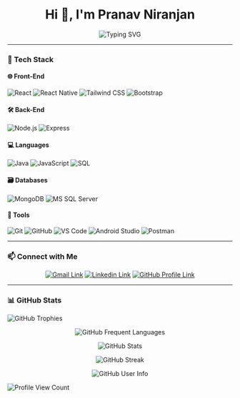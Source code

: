 <h1 align="center">Hi 👋, I'm Pranav Niranjan</h1>

<p align="center">
    <img src="https://readme-typing-svg.demolab.com?font=Fira+Code&weight=500&size=22&pause=1000&color=00BFFF&center=true&vCenter=true&multiline=true&width=800&height=50&lines=Aspiring+MERN+Stack+Developer" alt="Typing SVG" />
</p>

---

### 🔧 Tech Stack

#### 🌐 Front-End
![React](https://img.shields.io/badge/-React-61DAFB?style=flat&logo=react&logoColor=black)
![React Native](https://img.shields.io/badge/-React%20Native-20232A?style=flat&logo=react&logoColor=61DAFB)
![Tailwind CSS](https://img.shields.io/badge/-Tailwind-38B2AC?style=flat&logo=tailwind-css&logoColor=white)
![Bootstrap](https://img.shields.io/badge/-Bootstrap-7952B3?style=flat&logo=bootstrap&logoColor=white)

#### 🛠️ Back-End
![Node.js](https://img.shields.io/badge/-Node.js-339933?style=flat&logo=nodedotjs&logoColor=white)
![Express](https://img.shields.io/badge/-Express.js-000000?style=flat&logo=express&logoColor=white)

#### 💻 Languages
![Java](https://img.shields.io/badge/Java-ED8B00?style=flat&logo=openjdk&logoColor=white)
![JavaScript](https://img.shields.io/badge/-JavaScript-F7DF1E?style=flat&logo=javascript&logoColor=black)
![SQL](https://img.shields.io/badge/-SQL-000?&logo=MySQL&logoColor=4479A1)

#### 🗃️ Databases
![MongoDB](https://img.shields.io/badge/-MongoDB-47A248?style=flat&logo=mongodb&logoColor=white)
![MS SQL Server](https://img.shields.io/badge/-MS%20SQL%20Server-CC2927?style=flat&logo=microsoftsqlserver&logoColor=white)

#### 🔧 Tools
![Git](https://img.shields.io/badge/-Git-F05032?style=flat&logo=git&logoColor=white)
![GitHub](https://img.shields.io/badge/-GitHub-181717?style=flat&logo=github&logoColor=white)
![VS Code](https://img.shields.io/badge/-VSCode-007ACC?style=flat&logo=visual-studio-code&logoColor=white)
![Android Studio](https://img.shields.io/badge/Android%20Studio-3DDC84?style=flat&logo=android-studio&logoColor=white)
![Postman](https://img.shields.io/badge/-Postman-FF6C37?style=flat&logo=postman&logoColor=white)

---

### 📫 Connect with Me

<p align="center">
    <a href="mailto:jpranavniran@gmail.com"><img src="https://img.shields.io/badge/-Gmail-D14836?style=for-the-badge&logo=gmail&logoColor=white" alt="Gmail Link"></a>
    <a href="https://www.linkedin.com/in/pranav-niranjan-j-b12a87236/"><img src="https://img.shields.io/badge/-LinkedIn-0077B5?style=for-the-badge&logo=linkedin&logoColor=white" alt="Linkedin Link"></a>
    <a href="https://github.com/curry-burken"><img src="https://img.shields.io/badge/-GitHub-000?style=for-the-badge&logo=github&logoColor=white" alt="GitHub Profile Link"></a>
</p>

---

### 📊 GitHub Stats

![GitHub Trophies](https://github-profile-trophy.vercel.app/?username=curry-burken&theme=tokyonight&no-frame=true&no-bg=false&margin-w=4)

<p align="center">
    <img src="https://github-readme-stats.vercel.app/api/top-langs?username=curry-burken&show_icons=true&layout=compact&theme=tokyonight&hide_border=true" alt="GitHub Frequent Languages" />
</p>

<p align="center">
    <img src="https://github-readme-stats.vercel.app/api?username=curry-burken&show_icons=true&theme=tokyonight&hide_title=true&hide_border=true" alt="GitHub Stats" />
</p>

<p align="center">
    <img src="https://github-readme-streak-stats.herokuapp.com/?user=curry-burken&theme=tokyonight&hide_border=true" alt="GitHub Streak" />
</p>

<p align="center">
    <img src="https://github-profile-summary-cards.vercel.app/api/cards/profile-details?username=curry-burken&theme=github_dark" alt="GitHub User Info" />
</p>

<p align="left">
    <img src="https://komarev.com/ghpvc/?username=curry-burken&label=Profile%20views&color=0e75b6&style=flat" alt="Profile View Count" />
</p>
